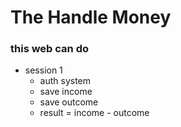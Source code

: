 # The Handle Money

### this web can do

- session 1
  - auth system
  - save income
  - save outcome
  - result = income - outcome
